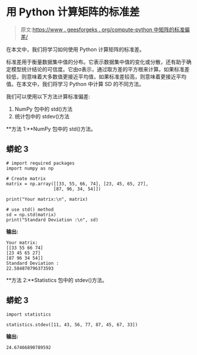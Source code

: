 # 用 Python 计算矩阵的标准差

> 原文:[https://www . geesforgeks . org/compute-python 中矩阵的标准偏差/](https://www.geeksforgeeks.org/calculate-standard-deviation-of-a-matrix-in-python/)

在本文中，我们将学习如何使用 Python 计算矩阵的标准差。

标准差用于衡量数据集中值的分布。它表示数据集中值的变化或分散，还有助于确定模型统计结论的可信度。它由σ表示，通过取方差的平方根来计算。如果标准差较低，则意味着大多数值更接近平均值，如果标准差较高，则意味着更接近平均值。在本文中，我们将学习 Python 中计算 SD 的不同方法。

我们可以使用以下方法计算标准偏差:

1.  NumPy 包中的 std()方法
2.  统计包中的 stdev()方法

**方法 1:**NumPy 包中的 std()方法。

## 蟒蛇 3

```
# import required packages
import numpy as np

# Create matrix
matrix = np.array([[33, 55, 66, 74], [23, 45, 65, 27],
                  [87, 96, 34, 54]])

print("Your matrix:\n", matrix)

# use std() method
sd = np.std(matrix)
print("Standard Deviation :\n", sd)
```

**输出:**

```
Your matrix:
[[33 55 66 74]
[23 45 65 27]
[87 96 34 54]]
Standard Deviation :
22.584870796373593

```

**方法 2:**Statistics 包中的 stdev()方法。

## 蟒蛇 3

```
import statistics

statistics.stdev([11, 43, 56, 77, 87, 45, 67, 33])
```

**输出:**

```
24.67466890789592

```